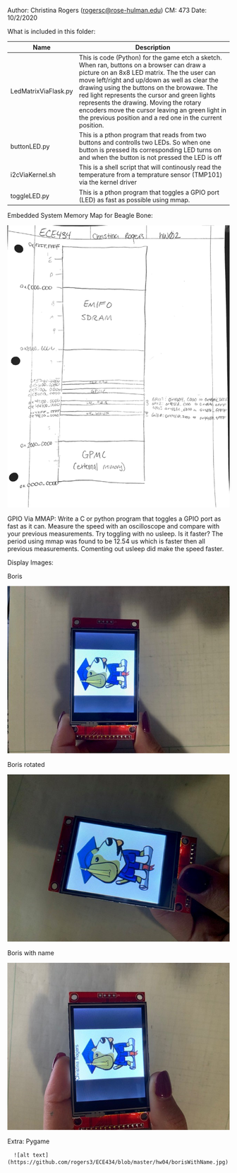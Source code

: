 Author: Christina Rogers (rogersc@rose-hulman.edu)
CM: 473
Date: 10/2/2020

What is included in this folder:

| Name      | Description |
| ----------- | ----------- |
|  LedMatrixViaFlask.py | This is code (Python) for the game etch a sketch. When ran, buttons on a browser can draw a picture on an 8x8 LED matrix. The the user can move left/right and up/down as well as clear the drawing using the buttons on the browawe. The red light represents the cursor and green lights represents the drawing. Moving the rotary encoders move the cursor leaving an green light in the previous position and a red one in the current position. 
|  buttonLED.py | This is a pthon program that reads from two buttons and controlls two LEDs. So when one button is pressed its corresponding LED turns on and when the button is not pressed the LED is off
|  i2cViaKernel.sh | This is a shell script that will continously read the temperature from a temprature sensor (TMP101) via the kernel driver
|  toggleLED.py | This is a pthon program that toggles a GPIO port (LED) as fast as possible using mmap. 

Embedded System Memory Map for Beagle Bone:

![alt text](https://github.com/rogers3/ECE434/blob/master/hw04/memory.jpg)

GPIO Via MMAP:
Write a C or python program that toggles a GPIO port as fast as it can. Measure the speed with an oscilloscope and compare with your previous measurements. Try toggling with no usleep. Is it faster?
    The period using mmap was found to be 12.54 us which is faster then all previous measurements. Comenting out usleep did make the speed faster.

Display Images:

  Boris
  
  ![alt text](https://github.com/rogers3/ECE434/blob/master/hw04/boris.jpg)
  
  Boris rotated
  
  ![alt text](https://github.com/rogers3/ECE434/blob/master/hw04/borisRotated.jpg)
  
  Boris with name

  ![alt text](https://github.com/rogers3/ECE434/blob/master/hw04/borisWithName.jpg)

Extra:
    Pygame
    
      ![alt text](https://github.com/rogers3/ECE434/blob/master/hw04/borisWithName.jpg)
